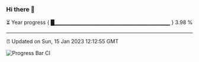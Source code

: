 ### Hi there 👋

⏳ Year progress { █▁▁▁▁▁▁▁▁▁▁▁▁▁▁▁▁▁▁▁▁▁▁▁▁▁▁▁▁▁ } 3.98 %

---

⏰ Updated on Sun, 15 Jan 2023 12:12:55 GMT

![Progress Bar CI](https://github.com/Shyam-Makwana/GitHub-Actions-Demo/workflows/Progress%20Bar%20CI/badge.svg)
